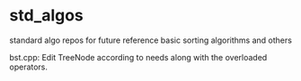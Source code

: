 std_algos
=========

standard algo repos for future reference
basic sorting algorithms and others

bst.cpp: Edit TreeNode according to needs along with the overloaded operators.
